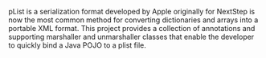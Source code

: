 pList is a serialization format developed by Apple originally for NextStep is now the most common method for converting dictionaries and arrays into a portable XML format.  This project provides a collection of annotations and supporting marshaller and unmarshaller classes that enable the developer to quickly bind a Java POJO to a plist file.